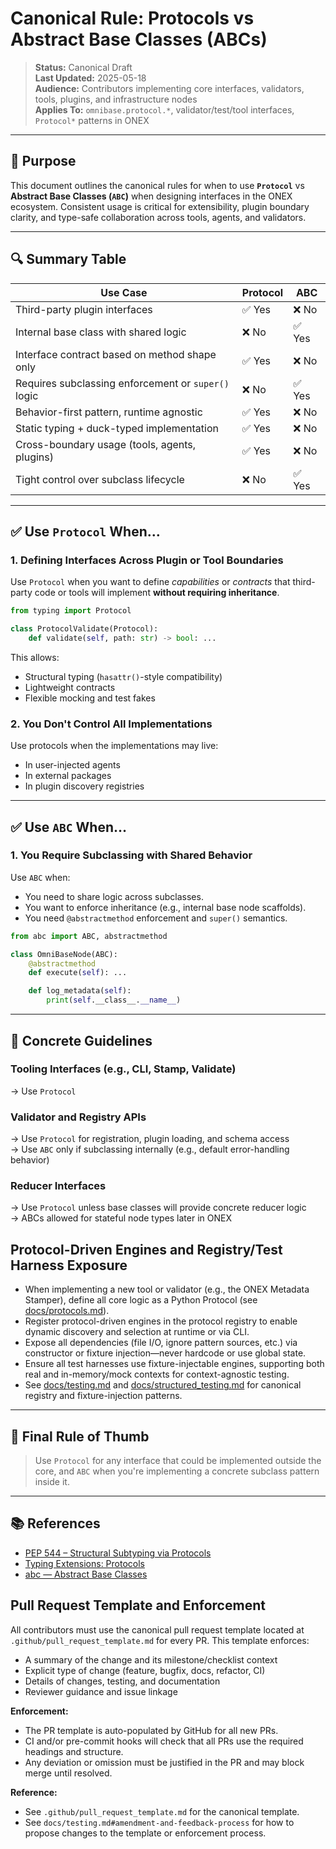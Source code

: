 <!-- === OmniNode:Metadata ===
metadata_version: 0.1.0
protocol_version: 0.1.0
owner: OmniNode Team
copyright: OmniNode Team
schema_version: 0.1.0
name: developer_guide.md
version: 1.0.0
uuid: a94bdb94-71fe-4705-9b70-376db84448c9
author: OmniNode Team
created_at: '2025-05-28T12:40:26.240949'
last_modified_at: '1970-01-01T00:00:00Z'
description: Stamped by MarkdownHandler
state_contract: state_contract://default
lifecycle: active
hash: '0000000000000000000000000000000000000000000000000000000000000000'
entrypoint: markdown://developer_guide
namespace: markdown://developer_guide
meta_type: tool

<!-- === /OmniNode:Metadata === -->
# Canonical Rule: Protocols vs Abstract Base Classes (ABCs)

> **Status:** Canonical Draft  
> **Last Updated:** 2025-05-18  
> **Audience:** Contributors implementing core interfaces, validators, tools, plugins, and infrastructure nodes  
> **Applies To:** `omnibase.protocol.*`, validator/test/tool interfaces, `Protocol*` patterns in ONEX

---

## 🧭 Purpose

This document outlines the canonical rules for when to use **`Protocol`** vs **Abstract Base Classes (`ABC`)** when designing interfaces in the ONEX ecosystem. Consistent usage is critical for extensibility, plugin boundary clarity, and type-safe collaboration across tools, agents, and validators.

---

## 🔍 Summary Table

| Use Case | Protocol | ABC |
|----------|----------|-----|
| Third-party plugin interfaces | ✅ Yes | ❌ No |
| Internal base class with shared logic | ❌ No | ✅ Yes |
| Interface contract based on method shape only | ✅ Yes | ❌ No |
| Requires subclassing enforcement or `super()` logic | ❌ No | ✅ Yes |
| Behavior-first pattern, runtime agnostic | ✅ Yes | ❌ No |
| Static typing + duck-typed implementation | ✅ Yes | ❌ No |
| Cross-boundary usage (tools, agents, plugins) | ✅ Yes | ❌ No |
| Tight control over subclass lifecycle | ❌ No | ✅ Yes |

---

## ✅ Use `Protocol` When…

### 1. Defining Interfaces Across Plugin or Tool Boundaries

Use `Protocol` when you want to define *capabilities* or *contracts* that third-party code or tools will implement **without requiring inheritance**.

```python
from typing import Protocol

class ProtocolValidate(Protocol):
    def validate(self, path: str) -> bool: ...
```

This allows:
- Structural typing (`hasattr()`-style compatibility)
- Lightweight contracts
- Flexible mocking and test fakes

### 2. You Don't Control All Implementations

Use protocols when the implementations may live:
- In user-injected agents
- In external packages
- In plugin discovery registries

---

## ✅ Use `ABC` When…

### 1. You Require Subclassing with Shared Behavior

Use `ABC` when:
- You need to share logic across subclasses.
- You want to enforce inheritance (e.g., internal base node scaffolds).
- You need `@abstractmethod` enforcement and `super()` semantics.

```python
from abc import ABC, abstractmethod

class OmniBaseNode(ABC):
    @abstractmethod
    def execute(self): ...

    def log_metadata(self):
        print(self.__class__.__name__)
```

---

## 👷 Concrete Guidelines

### Tooling Interfaces (e.g., CLI, Stamp, Validate)
→ Use `Protocol`

### Validator and Registry APIs
→ Use `Protocol` for registration, plugin loading, and schema access  
→ Use `ABC` only if subclassing internally (e.g., default error-handling behavior)

### Reducer Interfaces
→ Use `Protocol` unless base classes will provide concrete reducer logic  
→ ABCs allowed for stateful node types later in ONEX

## Protocol-Driven Engines and Registry/Test Harness Exposure

- When implementing a new tool or validator (e.g., the ONEX Metadata Stamper), define all core logic as a Python Protocol (see [docs/protocols.md](./protocols.md)).
- Register protocol-driven engines in the protocol registry to enable dynamic discovery and selection at runtime or via CLI.
- Expose all dependencies (file I/O, ignore pattern sources, etc.) via constructor or fixture injection—never hardcode or use global state.
- Ensure all test harnesses use fixture-injectable engines, supporting both real and in-memory/mock contexts for context-agnostic testing.
- See [docs/testing.md](./testing.md) and [docs/structured_testing.md](./structured_testing.md) for canonical registry and fixture-injection patterns.

---

## 📌 Final Rule of Thumb

> Use `Protocol` for any interface that could be implemented outside the core, and `ABC` when you're implementing a concrete subclass pattern inside it.

---

## 📚 References

- [PEP 544 – Structural Subtyping via Protocols](https://peps.python.org/pep-0544/)
- [Typing Extensions: Protocols](https://typing.readthedocs.io/en/latest/source/protocol.html)
- [abc — Abstract Base Classes](https://docs.python.org/3/library/abc.html)

## Pull Request Template and Enforcement

All contributors must use the canonical pull request template located at `.github/pull_request_template.md` for every PR. This template enforces:
- A summary of the change and its milestone/checklist context
- Explicit type of change (feature, bugfix, docs, refactor, CI)
- Details of changes, testing, and documentation
- Reviewer guidance and issue linkage

**Enforcement:**
- The PR template is auto-populated by GitHub for all new PRs.
- CI and/or pre-commit hooks will check that all PRs use the required headings and structure.
- Any deviation or omission must be justified in the PR and may block merge until resolved.

**Reference:**
- See `.github/pull_request_template.md` for the canonical template.
- See `docs/testing.md#amendment-and-feedback-process` for how to propose changes to the template or enforcement process.
